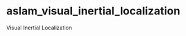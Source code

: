 aslam_visual_inertial_localization
==================================

Visual Inertial Localization
